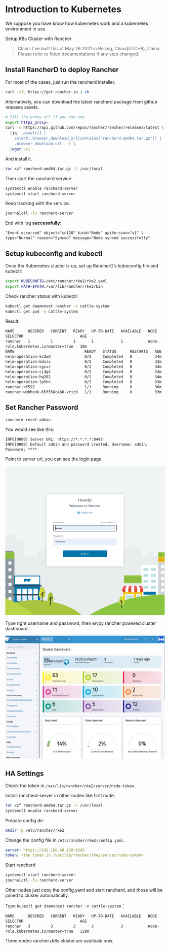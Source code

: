 # Introduction to Kubernetes

We suppose you have know how kubernetes work and a kubernetes environment in use.

Setup K8s Cluster with Rancher

> Claim: I've built this at May 26 2021 in Beijing, China(UTC+8), China. Please refer to fitted documentations if any step changed.

## Install RancherD to deploy Rancher

For most of the cases, just run the rancherd installer.

```sh
curl -sfL https://get.rancher.io | sh -
```

Alternatively, you can download the latest rancherd package from github releases assets.

```sh
# fill the proxy url if you use one
export https_proxy=
curl -s https://api.github.com/repos/rancher/rancher/releases/latest \
  |jq '.assets[] |
    select(.browser_download_url|contains("rancherd-amd64.tar.gz")) |
    .browser_download_url' -r \
  |wget -ci -
```

And install it.

```sh
tar xzf rancherd-amd64.tar.gz -C /usr/local
```

Then start the rancherd service.

```sh
systemctl enable rancherd-server
systemctl start rancherd-server
```

Keep tracking with the service.

```sh
journalctl -fu rancherd-server
```

End with log **successfully**:

```log
"Event occurred" object="cn120" kind="Node" apiVersion="v1" \ 
type="Normal" reason="Synced" message="Node synced successfully"
```

## Setup kubeconfig and kubectl

Once the Kubernetes cluster is up, set up RancherD’s kubeconfig file and kubectl:

```sh
export KUBECONFIG=/etc/rancher/rke2/rke2.yaml
export PATH=$PATH:/var/lib/rancher/rke2/bin
```

Check rancher status with kubectl:

```sh
kubectl get daemonset rancher -n cattle-system
kubectl get pod -n cattle-system
```

Result:

```
NAME      DESIRED   CURRENT   READY   UP-TO-DATE   AVAILABLE   NODE SELECTOR                         AGE
rancher   1         1         1       1            1           node-role.kubernetes.io/master=true   36m
NAME                               READY   STATUS      RESTARTS   AGE
helm-operation-5c2wd               0/2     Completed   0          34m
helm-operation-bdxlx               0/2     Completed   0          33m
helm-operation-cgcvr               0/2     Completed   0          34m
helm-operation-cj4g4               0/2     Completed   0          33m
helm-operation-hq282               0/2     Completed   0          34m
helm-operation-lp5nn               0/2     Completed   0          33m
rancher-kf592                      1/1     Running     0          36m
rancher-webhook-65f558c486-vrjz9   1/1     Running     0          33m
```

## Set Rancher Password

```sh
rancherd reset-admin
```

You would see like this:

```text
INFO[0000] Server URL: https://*.*.*.*:8443      
INFO[0000] Default admin and password created. Username: admin, Password: ****
```

Point to server url, you can see the login page.

![rancher-login-page](assets/rancher-login-page.png)

Type right username and password, then enjoy rancher powered cluster dashboard.

![rancher-dashboard](assets/rancher-dashboard.png)

## HA Settings

Check the token in `/var/lib/rancher/rke2/server/node-token`.

Install rancherd-server in other nodes like first node:

```sh
tar xzf rancherd-amd64.tar.gz -C /usr/local
systemctl enable rancherd-server
```

Prepare config dir:

```sh
mkdir -p /etc/rancher/rke2
```

Change the config file in `/etc/rancher/rke2/config.yaml`.

```yaml
server: https://192.168.60.120:9345
token: <the token in /var/lib/rancher/rke2/server/node-token>
```

Start rancherd

```sh
systemctl start rancherd-server
journalctl -fu rancherd-server
```

Other nodes just copy the config.yaml and start rancherd, and those will be joined to cluster automatically.

Type `kubectl get daemonset rancher -n cattle-system`：

```text
NAME      DESIRED   CURRENT   READY   UP-TO-DATE   AVAILABLE   NODE SELECTOR                         AGE
rancher   3         3         3       3            3           node-role.kubernetes.io/master=true   129m
```

Three nodes rancher+k8s cluster are avalibale now.
